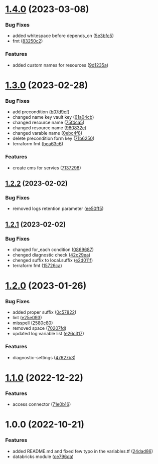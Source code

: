 # [1.4.0](https://github.com/data-platform-hq/terraform-azurerm-databricks-ws/compare/v1.3.0...v1.4.0) (2023-03-08)


### Bug Fixes

* added whitespace before depends_on ([5e3bfc5](https://github.com/data-platform-hq/terraform-azurerm-databricks-ws/commit/5e3bfc57f10ba9b5c567fb91421511f795deffdd))
* fmt ([83250c2](https://github.com/data-platform-hq/terraform-azurerm-databricks-ws/commit/83250c2d7ebe2da094211f21904daa3c73b926c4))


### Features

* added custom names for resources ([9d1235a](https://github.com/data-platform-hq/terraform-azurerm-databricks-ws/commit/9d1235ada0a565b3dbfc57963597c166697d4124))

# [1.3.0](https://github.com/data-platform-hq/terraform-azurerm-databricks-ws/compare/v1.2.2...v1.3.0) (2023-02-28)


### Bug Fixes

* add precondition ([b07d9cf](https://github.com/data-platform-hq/terraform-azurerm-databricks-ws/commit/b07d9cf89c64496e8af9f1b523c7dacc7e48aa22))
* changed name key vault key ([61a04cb](https://github.com/data-platform-hq/terraform-azurerm-databricks-ws/commit/61a04cb66473e7b0899df0f5c77187495898d5fd))
* changed resource name ([75f4ca5](https://github.com/data-platform-hq/terraform-azurerm-databricks-ws/commit/75f4ca5d6da9bc8e8a57c643ea13ec96f7cce79a))
* changed resource name ([980832e](https://github.com/data-platform-hq/terraform-azurerm-databricks-ws/commit/980832ecb34db7927c600cca33497696881c3981))
* changed varable name ([0ebc4f8](https://github.com/data-platform-hq/terraform-azurerm-databricks-ws/commit/0ebc4f8c642251e5afab59117e9413bc6e9729c2))
* delete precondition form key ([71b6250](https://github.com/data-platform-hq/terraform-azurerm-databricks-ws/commit/71b6250133eca6ee5efc99d6e05fc3331807e835))
* terraform fmt ([bea63c6](https://github.com/data-platform-hq/terraform-azurerm-databricks-ws/commit/bea63c63ab77e0fb746b79430506385f2d0436b2))


### Features

* create cms for servies ([7137298](https://github.com/data-platform-hq/terraform-azurerm-databricks-ws/commit/7137298c46b20e8036447c6c94c4aa2a5556dcf6))

## [1.2.2](https://github.com/data-platform-hq/terraform-azurerm-databricks-ws/compare/v1.2.1...v1.2.2) (2023-02-02)


### Bug Fixes

* removed logs retention parameter ([ee50ff5](https://github.com/data-platform-hq/terraform-azurerm-databricks-ws/commit/ee50ff5960a4a4582b3df11be4823075f879b32a))

## [1.2.1](https://github.com/data-platform-hq/terraform-azurerm-databricks-ws/compare/v1.2.0...v1.2.1) (2023-02-02)


### Bug Fixes

* changed for_each  condition ([0869687](https://github.com/data-platform-hq/terraform-azurerm-databricks-ws/commit/08696872b2acc933e18db808b8dd13f7ac355732))
* chenged diagnostic check ([42c29ea](https://github.com/data-platform-hq/terraform-azurerm-databricks-ws/commit/42c29ea82ae9016195004a24e42a9f06174689f2))
* chenged suffix to local.suffix ([e2d011f](https://github.com/data-platform-hq/terraform-azurerm-databricks-ws/commit/e2d011f4101cd87cee9218b6b2d2f2d2937fe7fa))
* terraform fmt ([15726ca](https://github.com/data-platform-hq/terraform-azurerm-databricks-ws/commit/15726ca103ef1885eb07500a7529adb8659ca990))

# [1.2.0](https://github.com/data-platform-hq/terraform-azurerm-databricks-ws/compare/v1.1.0...v1.2.0) (2023-01-26)


### Bug Fixes

* added proper suffix ([0c57822](https://github.com/data-platform-hq/terraform-azurerm-databricks-ws/commit/0c57822ca8e31e725e5a8b31d4ffcedb01f0ba52))
* lint ([e25e093](https://github.com/data-platform-hq/terraform-azurerm-databricks-ws/commit/e25e0930cd6d9cad51238138885d4d23a688769b))
* misspell ([2580c80](https://github.com/data-platform-hq/terraform-azurerm-databricks-ws/commit/2580c80f552df02abf886a1dd8a7c32dcf5b9370))
* removed space ([70207fd](https://github.com/data-platform-hq/terraform-azurerm-databricks-ws/commit/70207fd8462bd7b0be9657e213c536944c1cba1e))
* updated log variable list ([e26c317](https://github.com/data-platform-hq/terraform-azurerm-databricks-ws/commit/e26c3179028655606f1280fcd998cda7ffe6945f))


### Features

* diagnostic-settings ([47627b3](https://github.com/data-platform-hq/terraform-azurerm-databricks-ws/commit/47627b3502f10cfb7803f0587d7578a93ef4eebf))

# [1.1.0](https://github.com/data-platform-hq/terraform-azurerm-databricks-ws/compare/v1.0.0...v1.1.0) (2022-12-22)


### Features

* access connector ([71e0b16](https://github.com/data-platform-hq/terraform-azurerm-databricks-ws/commit/71e0b167d87dde592d61bba3b429bdce529df8b5))

# 1.0.0 (2022-10-21)


### Features

* added README.md and fixed few typo in the variables.tf ([24dad86](https://github.com/data-platform-hq/terraform-azurerm-databricks-ws/commit/24dad86845ee6b1c794c38c4a3d15f2ed59f146a))
* databricks module ([ce796da](https://github.com/data-platform-hq/terraform-azurerm-databricks-ws/commit/ce796da94dfeb4119bd1a546a5063708d9d9200f))
